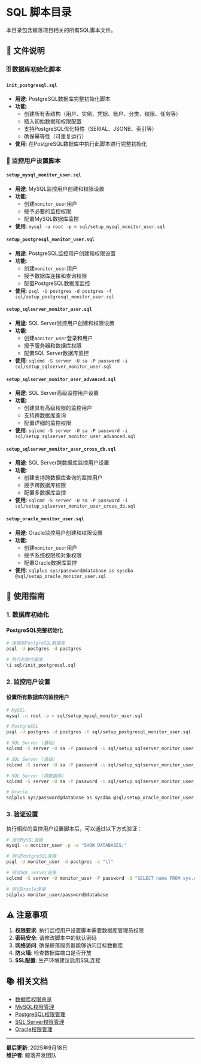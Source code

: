 # SQL 脚本目录

本目录包含鲸落项目相关的所有SQL脚本文件。

## 📁 文件说明

### 🗄️ 数据库初始化脚本

#### `init_postgresql.sql`
- **用途**: PostgreSQL数据库完整初始化脚本
- **功能**: 
  - 创建所有表结构（用户、实例、凭据、账户、分类、权限、任务等）
  - 插入初始数据和权限配置
  - 支持PostgreSQL优化特性（SERIAL、JSONB、索引等）
  - 确保幂等性（可重复运行）
- **使用**: 在PostgreSQL数据库中执行此脚本进行完整初始化


### 🔧 监控用户设置脚本

#### `setup_mysql_monitor_user.sql`
- **用途**: MySQL监控用户创建和权限设置
- **功能**: 
  - 创建`monitor_user`用户
  - 授予必要的监控权限
  - 配置MySQL数据库监控
- **使用**: `mysql -u root -p < sql/setup_mysql_monitor_user.sql`

#### `setup_postgresql_monitor_user.sql`
- **用途**: PostgreSQL监控用户创建和权限设置
- **功能**: 
  - 创建`monitor_user`用户
  - 授予数据库连接和查询权限
  - 配置PostgreSQL数据库监控
- **使用**: `psql -U postgres -d postgres -f sql/setup_postgresql_monitor_user.sql`

#### `setup_sqlserver_monitor_user.sql`
- **用途**: SQL Server监控用户创建和权限设置
- **功能**: 
  - 创建`monitor_user`登录和用户
  - 授予服务器和数据库权限
  - 配置SQL Server数据库监控
- **使用**: `sqlcmd -S server -U sa -P password -i sql/setup_sqlserver_monitor_user.sql`

#### `setup_sqlserver_monitor_user_advanced.sql`
- **用途**: SQL Server高级监控用户设置
- **功能**: 
  - 创建具有高级权限的监控用户
  - 支持跨数据库查询
  - 配置详细的监控权限
- **使用**: `sqlcmd -S server -U sa -P password -i sql/setup_sqlserver_monitor_user_advanced.sql`

#### `setup_sqlserver_monitor_user_cross_db.sql`
- **用途**: SQL Server跨数据库监控用户设置
- **功能**: 
  - 创建支持跨数据库查询的监控用户
  - 授予跨数据库权限
  - 配置多数据库监控
- **使用**: `sqlcmd -S server -U sa -P password -i sql/setup_sqlserver_monitor_user_cross_db.sql`

#### `setup_oracle_monitor_user.sql`
- **用途**: Oracle监控用户创建和权限设置
- **功能**: 
  - 创建`monitor_user`用户
  - 授予系统权限和对象权限
  - 配置Oracle数据库监控
- **使用**: `sqlplus sys/password@database as sysdba @sql/setup_oracle_monitor_user.sql`

## 🚀 使用指南

### 1. 数据库初始化

#### PostgreSQL完整初始化
```bash
# 连接到PostgreSQL数据库
psql -U postgres -d postgres

# 执行初始化脚本
\i sql/init_postgresql.sql
```


### 2. 监控用户设置

#### 设置所有数据库的监控用户
```bash
# MySQL
mysql -u root -p < sql/setup_mysql_monitor_user.sql

# PostgreSQL
psql -U postgres -d postgres -f sql/setup_postgresql_monitor_user.sql

# SQL Server (基础)
sqlcmd -S server -U sa -P password -i sql/setup_sqlserver_monitor_user.sql

# SQL Server (高级)
sqlcmd -S server -U sa -P password -i sql/setup_sqlserver_monitor_user_advanced.sql

# SQL Server (跨数据库)
sqlcmd -S server -U sa -P password -i sql/setup_sqlserver_monitor_user_cross_db.sql

# Oracle
sqlplus sys/password@database as sysdba @sql/setup_oracle_monitor_user.sql
```

### 3. 验证设置

执行相应的监控用户设置脚本后，可以通过以下方式验证：

```bash
# 测试MySQL连接
mysql -u monitor_user -p -e "SHOW DATABASES;"

# 测试PostgreSQL连接
psql -U monitor_user -d postgres -c "\l"

# 测试SQL Server连接
sqlcmd -S server -U monitor_user -P password -Q "SELECT name FROM sys.databases"

# 测试Oracle连接
sqlplus monitor_user/password@database
```

## ⚠️ 注意事项

1. **权限要求**: 执行监控用户设置脚本需要数据库管理员权限
2. **密码安全**: 请修改脚本中的默认密码
3. **网络访问**: 确保鲸落服务器能够访问目标数据库
4. **防火墙**: 检查数据库端口是否开放
5. **SSL配置**: 生产环境建议启用SSL连接

## 📚 相关文档

- [数据库权限总览](../docs/database/DATABASE_PERMISSIONS_OVERVIEW.md)
- [MySQL权限管理](../docs/database/MYSQL_PERMISSIONS.md)
- [PostgreSQL权限管理](../docs/database/POSTGRESQL_PERMISSIONS.md)
- [SQL Server权限管理](../docs/database/SQL_SERVER_PERMISSIONS.md)
- [Oracle权限管理](../docs/database/ORACLE_PERMISSIONS.md)

---

**最后更新**: 2025年9月18日  
**维护者**: 鲸落开发团队
